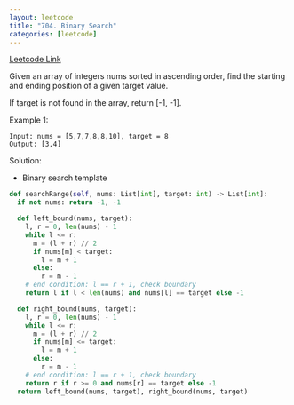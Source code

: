 ```yaml
---
layout: leetcode
title: "704. Binary Search"
categories: [leetcode]
---
```


[Leetcode Link](https://leetcode.com/problems/find-first-and-last-position-of-element-in-sorted-array/)

Given an array of integers nums sorted in ascending order, find the starting and ending position of a given target value.

If target is not found in the array, return [-1, -1].

Example 1:

```
Input: nums = [5,7,7,8,8,10], target = 8
Output: [3,4]
```

Solution: 

* Binary search template

```python
def searchRange(self, nums: List[int], target: int) -> List[int]:
  if not nums: return -1, -1

  def left_bound(nums, target):
    l, r = 0, len(nums) - 1
    while l <= r:
      m = (l + r) // 2
      if nums[m] < target:
        l = m + 1
      else:
        r = m - 1
    # end condition: l == r + 1, check boundary
    return l if l < len(nums) and nums[l] == target else -1

  def right_bound(nums, target):
    l, r = 0, len(nums) - 1
    while l <= r:
      m = (l + r) // 2
      if nums[m] <= target:
        l = m + 1
      else:
        r = m - 1
    # end condition: l == r + 1, check boundary
    return r if r >= 0 and nums[r] == target else -1
  return left_bound(nums, target), right_bound(nums, target)
```